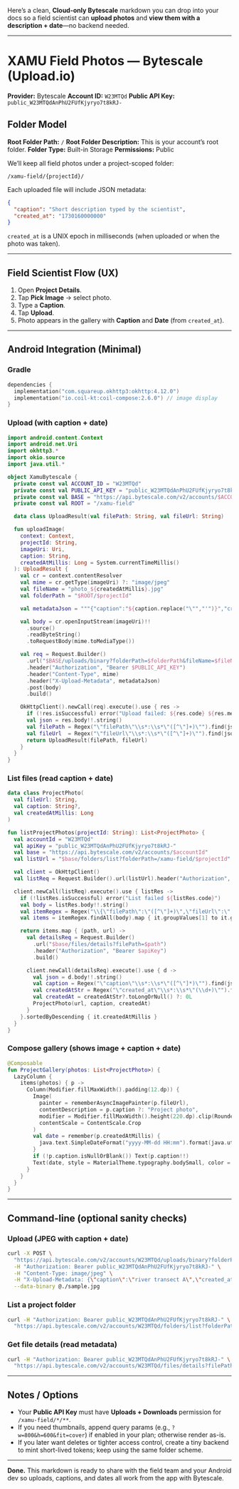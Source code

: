 Here’s a clean, **Cloud-only Bytescale** markdown you can drop into your docs so a field scientist can **upload photos** and **view them with a description + date**—no backend needed.

---

# XAMU Field Photos — Bytescale (Upload.io)

**Provider:** Bytescale
**Account ID:** `W23MTQd`
**Public API Key:** `public_W23MTQdAnPhU2FUfKjyryo7t8kRJ-`

## Folder Model

**Root Folder Path:** `/`
**Root Folder Description:** This is your account’s root folder.
**Folder Type:** Built-in Storage
**Permissions:** Public

We’ll keep all field photos under a project-scoped folder:

```
/xamu-field/{projectId}/
```

Each uploaded file will include JSON metadata:

```json
{
  "caption": "Short description typed by the scientist",
  "created_at": "1730160000000"
}
```

`created_at` is a UNIX epoch in milliseconds (when uploaded or when the photo was taken).

---

## Field Scientist Flow (UX)

1. Open **Project Details**.
2. Tap **Pick Image** → select photo.
3. Type a **Caption**.
4. Tap **Upload**.
5. Photo appears in the gallery with **Caption** and **Date** (from `created_at`).

---

## Android Integration (Minimal)

### Gradle

```kotlin
dependencies {
  implementation("com.squareup.okhttp3:okhttp:4.12.0")
  implementation("io.coil-kt:coil-compose:2.6.0") // image display
}
```

### Upload (with caption + date)

```kotlin
import android.content.Context
import android.net.Uri
import okhttp3.*
import okio.source
import java.util.*

object XamuBytescale {
  private const val ACCOUNT_ID = "W23MTQd"
  private const val PUBLIC_API_KEY = "public_W23MTQdAnPhU2FUfKjyryo7t8kRJ-"
  private const val BASE = "https://api.bytescale.com/v2/accounts/$ACCOUNT_ID"
  private const val ROOT = "/xamu-field"

  data class UploadResult(val filePath: String, val fileUrl: String)

  fun uploadImage(
    context: Context,
    projectId: String,
    imageUri: Uri,
    caption: String,
    createdAtMillis: Long = System.currentTimeMillis()
  ): UploadResult {
    val cr = context.contentResolver
    val mime = cr.getType(imageUri) ?: "image/jpeg"
    val fileName = "photo_${createdAtMillis}.jpg"
    val folderPath = "$ROOT/$projectId"

    val metadataJson = """{"caption":"${caption.replace("\"","'")}","created_at":"$createdAtMillis"}"""

    val body = cr.openInputStream(imageUri)!!
      .source()
      .readByteString()
      .toRequestBody(mime.toMediaType())

    val req = Request.Builder()
      .url("$BASE/uploads/binary?folderPath=$folderPath&fileName=$fileName&originalFileName=$fileName")
      .header("Authorization", "Bearer $PUBLIC_API_KEY")
      .header("Content-Type", mime)
      .header("X-Upload-Metadata", metadataJson)
      .post(body)
      .build()

    OkHttpClient().newCall(req).execute().use { res ->
      if (!res.isSuccessful) error("Upload failed: ${res.code} ${res.message}")
      val json = res.body!!.string()
      val filePath = Regex("\"filePath\"\\s*:\\s*\"([^\"]+)\"").find(json)!!.groupValues[1]
      val fileUrl  = Regex("\"fileUrl\"\\s*:\\s*\"([^\"]+)\"").find(json)!!.groupValues[1]
      return UploadResult(filePath, fileUrl)
    }
  }
}
```

### List files (read caption + date)

```kotlin
data class ProjectPhoto(
  val fileUrl: String,
  val caption: String?,
  val createdAtMillis: Long
)

fun listProjectPhotos(projectId: String): List<ProjectPhoto> {
  val accountId = "W23MTQd"
  val apiKey = "public_W23MTQdAnPhU2FUfKjyryo7t8kRJ-"
  val base = "https://api.bytescale.com/v2/accounts/$accountId"
  val listUrl = "$base/folders/list?folderPath=/xamu-field/$projectId"

  val client = OkHttpClient()
  val listReq = Request.Builder().url(listUrl).header("Authorization", "Bearer $apiKey").build()

  client.newCall(listReq).execute().use { listRes ->
    if (!listRes.isSuccessful) error("List failed ${listRes.code}")
    val body = listRes.body!!.string()
    val itemRegex = Regex("\\{\"filePath\":\"([^\"]+)\",\"fileUrl\":\"([^\"]+)\"")
    val items = itemRegex.findAll(body).map { it.groupValues[1] to it.groupValues[2] }.toList()

    return items.map { (path, url) ->
      val detailsReq = Request.Builder()
        .url("$base/files/details?filePath=$path")
        .header("Authorization", "Bearer $apiKey")
        .build()

      client.newCall(detailsReq).execute().use { d ->
        val json = d.body!!.string()
        val caption = Regex("\"caption\"\\s*:\\s*\"([^\"]*)\"").find(json)?.groupValues?.getOrNull(1)
        val createdAtStr = Regex("\"created_at\"\\s*:\\s*\"(\\d+)\"").find(json)?.groupValues?.getOrNull(1)
        val createdAt = createdAtStr?.toLongOrNull() ?: 0L
        ProjectPhoto(url, caption, createdAt)
      }
    }.sortedByDescending { it.createdAtMillis }
  }
}
```

### Compose gallery (shows image + caption + date)

```kotlin
@Composable
fun ProjectGallery(photos: List<ProjectPhoto>) {
  LazyColumn {
    items(photos) { p ->
      Column(Modifier.fillMaxWidth().padding(12.dp)) {
        Image(
          painter = rememberAsyncImagePainter(p.fileUrl),
          contentDescription = p.caption ?: "Project photo",
          modifier = Modifier.fillMaxWidth().height(220.dp).clip(RoundedCornerShape(12.dp)),
          contentScale = ContentScale.Crop
        )
        val date = remember(p.createdAtMillis) {
          java.text.SimpleDateFormat("yyyy-MM-dd HH:mm").format(java.util.Date(p.createdAtMillis))
        }
        if (!p.caption.isNullOrBlank()) Text(p.caption!!)
        Text(date, style = MaterialTheme.typography.bodySmall, color = Color.Gray)
      }
    }
  }
}
```

---

## Command-line (optional sanity checks)

### Upload (JPEG with caption + date)

```bash
curl -X POST \
  "https://api.bytescale.com/v2/accounts/W23MTQd/uploads/binary?folderPath=/xamu-field/PROJECT_123&fileName=photo_$(date +%s%3N).jpg" \
  -H "Authorization: Bearer public_W23MTQdAnPhU2FUfKjyryo7t8kRJ-" \
  -H "Content-Type: image/jpeg" \
  -H "X-Upload-Metadata: {\"caption\":\"river transect A\",\"created_at\":\"$(date +%s%3N)\"}" \
  --data-binary @./sample.jpg
```

### List a project folder

```bash
curl -H "Authorization: Bearer public_W23MTQdAnPhU2FUfKjyryo7t8kRJ-" \
  "https://api.bytescale.com/v2/accounts/W23MTQd/folders/list?folderPath=/xamu-field/PROJECT_123"
```

### Get file details (read metadata)

```bash
curl -H "Authorization: Bearer public_W23MTQdAnPhU2FUfKjyryo7t8kRJ-" \
  "https://api.bytescale.com/v2/accounts/W23MTQd/files/details?filePath=/xamu-field/PROJECT_123/photo_1730160000000.jpg"
```

---

## Notes / Options

* Your **Public API Key** must have **Uploads + Downloads** permission for `/xamu-field/*/**`.
* If you need thumbnails, append query params (e.g., `?w=800&h=600&fit=cover`) if enabled in your plan; otherwise render as-is.
* If you later want deletes or tighter access control, create a tiny backend to mint short-lived tokens; keep using the same folder scheme.

---

**Done.** This markdown is ready to share with the field team and your Android dev so uploads, captions, and dates all work from the app with Bytescale.
